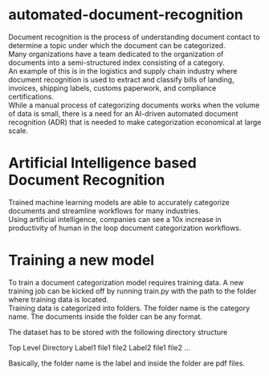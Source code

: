 # automated-document-recognition
Document recognition is the process of understanding document contact to determine a topic under which the document can be categorized.\
Many organizations have a team dedicated to the organization of documents into a semi-structured index consisting of a category.\
An example of this is in the logistics and supply chain industry where document recognition is used to extract and classify bills of landing, invoices, shipping labels, customs paperwork, and compliance certifications.\
While a manual process of categorizing documents works when the volume of data is small, there is a need for an AI-driven automated document recognition (ADR) that is needed to make categorization economical at large scale. 

# Artificial Intelligence based Document Recognition
Trained machine learning models are able to accurately categorize documents and streamline workflows for many industries.\
Using artificial intelligence, companies can see a 10x increase in productivity of human in the loop document categorization workflows. 


# Training a new model
To train a document categorization model requires training data. A new training job can be kicked off by running train.py with the path to the folder where training data is located. \
Training data is categorized into folders. The folder name is the category name. The documents inside the folder can be any format.

The dataset has to be stored with the following directory structure

Top Level Directory
  Label1 
    file1 
    file2 
  Label2 
    file1 
    file2
... 

Basically, the folder name is the label and inside the folder are pdf files. 